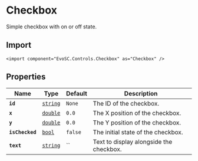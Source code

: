 # Checkbox
Simple checkbox with on or off state.

## Import
```xml:no-line-numbers
<import component="EvoSC.Controls.Checkbox" as="Checkbox" />
```

## Properties
| Name | Type | Default | Description |
|------|------|---------|-------------|
| **`id`** | [`string`](#) | `None` | The ID of the checkbox. |
| **`x`** | [`double`](#) | `0.0` | The X position of the checkbox. |
| **`y`** | [`double`](#) | `0.0` | The Y position of the checkbox. |
| **`isChecked`** | [`bool`](#) | `false` | The initial state of the checkbox. |
| **`text`** | [`string`](#) | `` | Text to display alongside the checkbox. |
